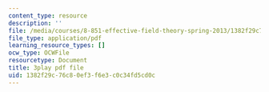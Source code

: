 ```yaml
---
content_type: resource
description: ''
file: /media/courses/8-851-effective-field-theory-spring-2013/1382f29c76c80ef3f6e3c0c34fd5cd0c_HKkSPqCOmD0.pdf
file_type: application/pdf
learning_resource_types: []
ocw_type: OCWFile
resourcetype: Document
title: 3play pdf file
uid: 1382f29c-76c8-0ef3-f6e3-c0c34fd5cd0c
---
```


